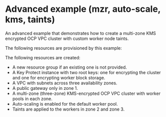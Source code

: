 # Advanced example (mzr, auto-scale, kms, taints)

An advanced example that demonstrates how to create a multi-zone KMS encrypted OCP VPC cluster with custom worker node taints.

The following resources are provisioned by this example:

The following resources are created:
- A new resource group if an existing one is not provided.
- A Key Protect instance with two root keys: one for encrypting the cluster and one for encrypting worker block storage.
- A VPC with subnets across three availability zones.
- A public gateway only in zone 1.
- A multi-zone (three-zone) KMS-encrypted OCP VPC cluster with worker pools in each zone.
- Auto-scaling is enabled for the default worker pool.
- Taints are applied to the workers in zone 2 and zone 3.
